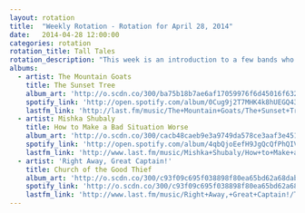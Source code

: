 ```yaml
---
layout: rotation
title:  "Weekly Rotation - Rotation for April 28, 2014"
date:   2014-04-28 12:00:00
categories: rotation
rotation_title: Tall Tales
rotation_description: "This week is an introduction to a few bands who are all about telling great stories. Whether that be the recollections of a troubled sailor, a vengeful child, or piecing together last night after a lot too many."
albums:
  - artist: The Mountain Goats
    title: The Sunset Tree
    album_art: 'http://o.scdn.co/300/ba75b18b7ae6af17059976f6d45016f632064ee3'
    spotify_link: 'http://open.spotify.com/album/0Cug9j2T7MHK4k8hUEGQ43'
    lastfm_link: 'http://last.fm/music/The+Mountain+Goats/The+Sunset+Tree'
  - artist: Mishka Shubaly
    title: How to Make a Bad Situation Worse
    album_art: 'http://o.scdn.co/300/cacb48caeb9e3a9749da578ce3aaf3e4513d6d3f'
    spotify_link: 'http://open.spotify.com/album/4qbQjoEefH9JgQcQfPhQIV'
    lastfm_link: 'http://www.last.fm/music/Mishka+Shubaly/How+to+Make+a+Bad+Situation+Worse'
  - artist: 'Right Away, Great Captain!'
    title: Church of the Good Thief
    album_art: 'http://o.scdn.co/300/c93f09c695f038898f80ea65bd62a68dab214cb0'
    spotify_link: 'http://o.scdn.co/300/c93f09c695f038898f80ea65bd62a68dab214cb0'
    lastfm_link: 'http://www.last.fm/music/Right+Away,+Great+Captain!/The+Church+Of+The+Good+Thief'
---
```

